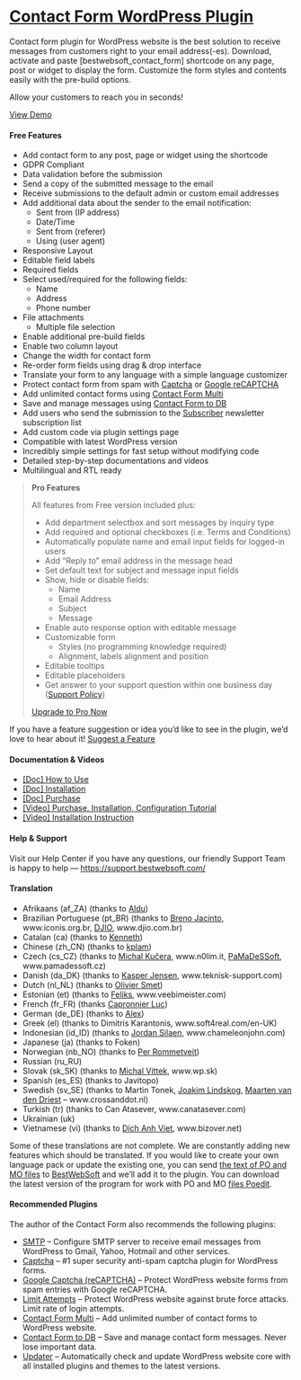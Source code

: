 <a href="https://bestwebsoft.com/products/wordpress/plugins/contact-form/" target=_blank>Contact Form WordPress Plugin</a>
========================

<p>Contact form plugin for WordPress website is the best solution to receive messages from customers right to your email address(-es). Download, activate and paste [bestwebsoft_contact_form] shortcode on any page, post or widget to display the form. Customize the form styles and contents easily with the pre-build options.</p>
<p>Allow your customers to reach you in seconds!</p>
<p><a href="https://bestwebsoft.com/demo-for-contact-form-pro/?ref=readme" rel="nofollow">View Demo</a></p>
<p><span class="embed-youtube" style="text-align:center; display: block;"></span></p>
<h4>Free Features</h4>
<ul>
<li>Add contact form to any post, page or widget using the shortcode</li>
<li>GDPR Compliant</li>
<li>Data validation before the submission</li>
<li>Send a copy of the submitted message to the email</li>
<li>Receive submissions to the default admin or custom email addresses</li>
<li>Add additional data about the sender to the email notification:
<ul>
<li>Sent from (IP address)</li>
<li>Date/Time</li>
<li>Sent from (referer)</li>
<li>Using (user agent)</li>
</ul>
</li>
<li>Responsive Layout</li>
<li>Editable field labels</li>
<li>Required fields</li>
<li>Select used/required for the following fields:
<ul>
<li>Name</li>
<li>Address</li>
<li>Phone number</li>
</ul>
</li>
<li>File attachments
<ul>
<li>Multiple file selection</li>
</ul>
</li>
<li>Enable additional pre-build fields</li>
<li>Enable two column layout</li>
<li>Change the width for contact form</li>
<li>Re-order form fields using drag &amp; drop interface</li>
<li>Translate your form to any language with a simple language customizer</li>
<li>Protect contact form from spam with <a href="https://bestwebsoft.com/products/wordpress/plugins/captcha/?k=45dcf2a5ccd70a7fc8606f8030730ac7" rel="nofollow">Captcha</a> or <a href="https://bestwebsoft.com/products/wordpress/plugins/google-captcha/?k=159789f556e3a9c58df8f25384903ba5" rel="nofollow">Google reCAPTCHA</a></li>
<li>Add unlimited contact forms using <a href="https://bestwebsoft.com/products/wordpress/plugins/contact-form-multi/?k=34543c152eff369d529e9b4da85985a9" rel="nofollow">Contact Form Multi</a></li>
<li>Save and manage messages using <a href="https://bestwebsoft.com/products/wordpress/plugins/contact-form-to-db/?k=d7d962591b5be0ce6c27af778b1b36ee" rel="nofollow">Contact Form to DB</a></li>
<li>Add users who send the submission to the <a href="https://bestwebsoft.com/products/wordpress/plugins/subscriber/?k=2ce0827916414c9c8576110f13560030" rel="nofollow">Subscriber</a> newsletter subscription list</li>
<li>Add custom code via plugin settings page</li>
<li>Compatible with latest WordPress version</li>
<li>Incredibly simple settings for fast setup without modifying code</li>
<li>Detailed step-by-step documentations and videos</li>
<li>Multilingual and RTL ready</li>
</ul>
<blockquote>
<p><strong>Pro Features</strong></p>
<p>All features from Free version included plus:</p>
<ul>
<li>Add department selectbox and sort messages by inquiry type</li>
<li>Add required and optional checkboxes (i.e. Terms and Conditions)</li>
<li>Automatically populate name and email input fields for logged-in users</li>
<li>Add &#8220;Reply to&#8221; email address in the message head</li>
<li>Set default text for subject and message input fields</li>
<li>Show, hide or disable fields:
<ul>
<li>Name</li>
<li>Email Address</li>
<li>Subject</li>
<li>Message</li>
</ul>
</li>
<li>Enable auto response option with editable message</li>
<li>Customizable form
<ul>
<li>Styles (no programming knowledge required)</li>
<li>Alignment, labels alignment and position</li>
</ul>
</li>
<li>Editable tooltips</li>
<li>Editable placeholders</li>
<li>Get answer to your support question within one business day (<a href="https://bestwebsoft.com/support-policy/" rel="nofollow">Support Policy</a>)</li>
</ul>
<p><a href="https://bestwebsoft.com/products/wordpress/plugins/contact-form/?k=4028655c87316c98ae9ac7ca1928067f" rel="nofollow">Upgrade to Pro Now</a></p>
</blockquote>
<p>If you have a feature suggestion or idea you&#8217;d like to see in the plugin, we&#8217;d love to hear about it! <a href="https://support.bestwebsoft.com/hc/en-us/requests/new" rel="nofollow">Suggest a Feature</a></p>
<h4>Documentation &amp; Videos</h4>
<ul>
<li><a href="https://docs.google.com/document/d/1qZYPJhkSdVyyM6XO5WfiBcTS2Sa9_9UMn4vS2g48JRY/" rel="nofollow">[Doc] How to Use</a></li>
<li><a href="https://docs.google.com/document/d/1-hvn6WRvWnOqj5v5pLUk7Awyu87lq5B_dO-Tv-MC9JQ/" rel="nofollow">[Doc] Installation</a></li>
<li><a href="https://docs.google.com/document/d/1EUdBVvnm7IHZ6y0DNyldZypUQKpB8UVPToSc_LdOYQI/" rel="nofollow">[Doc] Purchase</a></li>
<li><a href="https://www.youtube.com/watch?v=k1wq00ajACo" rel="nofollow">[Video] Purchase, Installation, Configuration Tutorial</a></li>
<li><a href="https://www.youtube.com/watch?v=JwG2c4PcO8o" rel="nofollow">[Video] Installation Instruction</a></li>
</ul>
<h4>Help &amp; Support</h4>
<p>Visit our Help Center if you have any questions, our friendly Support Team is happy to help — <a href="https://support.bestwebsoft.com/" rel="nofollow">https://support.bestwebsoft.com/</a></p>
<h4>Translation</h4>
<ul>
<li>Afrikaans (af_ZA) (thanks to <a href="mailto:&#x61;&#108;&#100;&#x75;&#x63;&#111;r&#x6e;&#101;&#108;&#x69;&#x73;&#115;&#101;&#x6e;&#x40;&#103;&#x6d;&#x61;&#105;&#108;&#x2e;&#x63;&#111;m" rel="nofollow">Aldu</a>)</li>
<li>Brazilian Portuguese (pt_BR) (thanks to <a href="mailto:&#098;&#114;&#x65;&#110;&#111;&#x6a;&#097;&#099;&#x40;&#x67;&#109;&#x61;&#x69;&#108;&#x2e;&#x63;&#111;&#x6d;" rel="nofollow">Breno Jacinto</a>, www.iconis.org.br, <a href="mailto:&#119;&#111;&#x72;&#x64;&#x70;&#114;&#101;&#x73;&#x73;&#x40;&#100;&#106;&#x69;&#x6f;&#x2e;&#099;&#111;&#x6d;&#x2e;&#x62;&#114;" rel="nofollow">DJIO</a>, www.djio.com.br)</li>
<li>Catalan (ca) (thanks to <a href="mailto:&#x6b;&#x65;&#x6e;&#110;&#101;&#x74;&#x68;&#x40;&#115;&#110;&#x6f;&#x6c;&#x6c;&#111;&#099;&#x65;&#x72;&#x2e;&#110;&#101;&#x74;" rel="nofollow">Kenneth</a>)</li>
<li>Chinese (zh_CN) (thanks to <a href="mailto:&#107;&#x70;&#x6c;&#097;&#109;&#064;&#x71;&#113;&#046;c&#x6f;&#x6d;" rel="nofollow">kplam</a>)</li>
<li>Czech (cs_CZ) (thanks to <a href="mailto:&#107;&#117;&#x63;&#x65;&#114;&#x61;&#x6d;&#105;&#064;&#x67;&#109;&#097;&#x69;&#108;&#046;&#x63;&#x6f;&#109;" rel="nofollow">Michal Kučera</a>, www.n0lim.it, <a href="mailto:&#105;&#110;&#102;&#111;&#064;&#x70;&#x61;&#x6d;&#x61;&#x64;&#x65;&#115;&#115;&#111;&#102;&#116;.&#x63;&#x7a;" rel="nofollow">PaMaDeSSoft</a>, www.pamadessoft.cz)</li>
<li>Danish (da_DK) (thanks to <a href="mailto:&#115;&#117;&#x70;&#112;&#111;&#x72;&#116;&#064;&#x74;&#x65;&#107;&#x6e;&#x69;&#115;&#x6b;&#x2d;&#115;&#x75;&#x70;&#112;o&#x72;&#116;.&#x63;&#111;&#109;" rel="nofollow">Kasper Jensen</a>, www.teknisk-support.com)</li>
<li>Dutch (nl_NL) (thanks to <a href="mailto:&#111;&#108;&#x69;&#x76;&#x69;&#x65;&#x72;&#046;&#115;&#109;&#101;&#116;&#x40;&#x64;&#x79;&#x6e;&#x61;&#116;&#097;&#046;&#110;&#108;" rel="nofollow">Olivier Smet</a>)</li>
<li>Estonian (et) (thanks to <a href="mailto:&#102;&#x65;&#108;i&#x6b;&#115;&#x40;&#x76;&#101;&#x65;&#098;&#105;&#x6d;&#101;i&#x73;&#116;&#x65;&#x72;&#046;&#x63;&#x6f;&#109;" rel="nofollow">Feliks</a>, www.veebimeister.com)</li>
<li>French (fr_FR) (thanks <a href="mailto:&#x6c;c&#097;&#112;&#x72;&#x6f;&#110;&#110;&#x69;&#x65;&#114;&#064;&#x79;&#x61;h&#111;&#111;&#x2e;&#x63;&#111;&#109;" rel="nofollow">Capronnier Luc</a>)</li>
<li>German (de_DE) (thanks to <a href="mailto:&#x70;&#x72;&#105;&#118;a&#x74;&#x65;&#x31;&#056;&#064;&#119;&#x65;&#x62;&#x2e;&#100;&#101;" rel="nofollow">Alex</a>)</li>
<li>Greek (el) (thanks to Dimitris Karantonis, www.soft4real.com/en-UK)</li>
<li>Indonesian (id_ID) (thanks to <a href="mailto:j&#x6f;&#114;&#x64;&#x61;&#110;&#x2e;&#115;i&#x6c;&#097;&#x65;&#x6e;&#064;&#x63;&#104;&#097;&#x6d;&#101;l&#x65;&#111;&#x6e;&#106;&#111;&#x68;&#110;.&#x63;&#111;&#x6d;" rel="nofollow">Jordan Silaen</a>, www.chameleonjohn.com)</li>
<li>Japanese (ja) (thanks to Foken)</li>
<li>Norwegian (nb_NO) (thanks to <a href="mailto:&#x62;&#x65;&#115;&#116;&#x77;&#x65;&#098;&#115;&#x6f;&#x66;&#116;c&#x6f;&#110;&#116;a&#x63;&#116;&#064;&#x6e;&#x6f;&#114;&#100;&#x73;&#x6f;&#102;&#116;&#x2e;&#x6e;&#111;" rel="nofollow">Per Rommetveit</a>)</li>
<li>Russian (ru_RU)</li>
<li>Slovak (sk_SK) (thanks to <a href="mailto:m&#105;&#x63;&#x68;&#097;&#108;&#x2e;&#x76;&#105;&#116;&#x74;&#x65;&#107;&#064;&#x77;&#x70;&#046;&#115;&#x6b;" rel="nofollow">Michal Vittek</a>, www.wp.sk)</li>
<li>Spanish (es_ES) (thanks to Javitopo)</li>
<li>Swedish (sv_SE) (thanks to Martin Tonek, <a href="mailto:&#x6a;&#x6f;&#x61;&#x6b;&#x69;&#x6d;&#x40;&#x6c;&#x69;&#x6d;&#x65;&#x77;&#x6f;&#x6f;&#x64;&#109;&#101;&#100;&#105;&#097;&#046;&#099;&#111;&#109;" rel="nofollow">Joakim Lindskog</a>, <a href="mailto:&#x6d;&#x61;&#x61;&#114;&#116;&#101;n&#x40;&#x76;&#x61;&#110;&#100;&#101;n&#x64;&#x72;&#x69;&#101;&#115;&#116;.&#x63;&#x6f;&#x6d;" rel="nofollow">Maarten van den Driest</a> &#8211; www.crossanddot.nl)</li>
<li>Turkish (tr) (thanks to Can Atasever, www.canatasever.com)</li>
<li>Ukrainian (uk)</li>
<li>Vietnamese (vi) (thanks to <a href="mailto:&#x62;&#x69;&#x7a;&#111;&#118;&#x65;&#x72;&#x40;&#103;&#109;&#x61;&#x69;&#x6c;&#046;&#099;&#x6f;&#x6d;" rel="nofollow">Dich Anh Viet</a>, www.bizover.net)</li>
</ul>
<p>Some of these translations are not complete. We are constantly adding new features which should be translated. If you would like to create your own language pack or update the existing one, you can send <a href="https://codex.wordpress.org/Translating_WordPress" rel="nofollow">the text of PO and MO files</a> to <a href="https://support.bestwebsoft.com/hc/en-us/requests/new" rel="nofollow">BestWebSoft</a> and we&#8217;ll add it to the plugin. You can download the latest version of the program for work with PO and MO <a href="https://www.poedit.net/download.php" rel="nofollow">files Poedit</a>.</p>
<h4>Recommended Plugins</h4>
<p>The author of the Contact Form also recommends the following plugins:</p>
<ul>
<li><a href="https://bestwebsoft.com/products/wordpress/plugins/smtp/" rel="nofollow">SMTP</a> – Configure SMTP server to receive email messages from WordPress to Gmail, Yahoo, Hotmail and other services.</li>
<li><a href="https://bestwebsoft.com/products/wordpress/plugins/captcha/?k=45dcf2a5ccd70a7fc8606f8030730ac7" rel="nofollow">Captcha</a> – #1 super security anti-spam captcha plugin for WordPress forms.</li>
<li><a href="https://bestwebsoft.com/products/wordpress/plugins/google-captcha/?k=159789f556e3a9c58df8f25384903ba5" rel="nofollow">Google Captcha (reCAPTCHA)</a> –  Protect WordPress website forms from spam entries with Google reCAPTCHA.</li>
<li><a href="https://bestwebsoft.com/products/wordpress/plugins/limit-attempts/?k=129e34c19fc68ae4a15b4fc1b4983081" rel="nofollow">Limit Attempts</a> – Protect WordPress website against brute force attacks. Limit rate of login attempts.</li>
<li><a href="https://bestwebsoft.com/products/wordpress/plugins/contact-form-multi/?k=34543c152eff369d529e9b4da85985a9" rel="nofollow">Contact Form Multi</a> – Add unlimited number of contact forms to WordPress website.</li>
<li><a href="https://bestwebsoft.com/products/wordpress/plugins/contact-form-to-db/?k=d7d962591b5be0ce6c27af778b1b36ee" rel="nofollow">Contact Form to DB</a> – Save and manage contact form messages. Never lose important data.</li>
<li><a href="https://bestwebsoft.com/products/wordpress/plugins/updater/?k=982fae837f4c6e3b152183537448dbca" rel="nofollow">Updater</a> – Automatically check and update WordPress website core with all installed plugins and themes to the latest versions.</li>
</ul>
